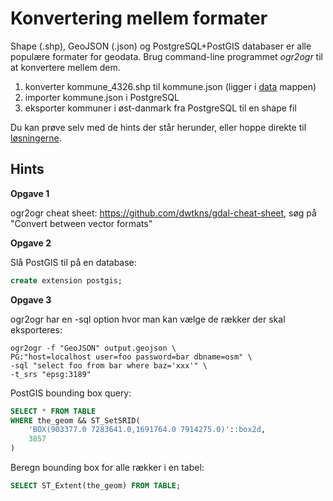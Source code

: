 # Konvertering mellem formater

Shape (.shp), GeoJSON (.json) og PostgreSQL+PostGIS databaser er alle populære formater for geodata. Brug command-line programmet *ogr2ogr* til at konvertere mellem dem.

1. konverter kommune_4326.shp til kommune.json (ligger i [data](https://github.com/skipperkongen/geodata-journalism/tree/master/exercises/converting/data) mappen)
2. importer kommune.json i PostgreSQL
3. eksporter kommuner i øst-danmark fra PostgreSQL til en shape fil

Du kan prøve selv med de hints der står herunder, eller hoppe direkte til [løsningerne](https://github.com/skipperkongen/geodata-journalism/blob/master/exercises/converting/solutions.md). 

## Hints

**Opgave 1**

ogr2ogr cheat sheet: https://github.com/dwtkns/gdal-cheat-sheet, søg på "Convert between vector formats"

**Opgave 2**

Slå PostGIS til på en database:

```sql
create extension postgis;
```

**Opgave 3**

ogr2ogr har en -sql option hvor man kan vælge de rækker der skal eksporteres:

```
ogr2ogr -f "GeoJSON" output.geojson \
PG:"host=localhost user=foo password=bar dbname=osm" \
-sql "select foo from bar where baz='xxx'" \
-t_srs "epsg:3189"
```

PostGIS bounding box query:

```sql
SELECT * FROM TABLE 
WHERE the_geom && ST_SetSRID(
    'BOX(903377.0 7283641.0,1691764.0 7914275.0)'::box2d, 
    3857
)
```

Beregn bounding box for alle rækker i en tabel:

```sql
SELECT ST_Extent(the_geom) FROM TABLE;
```
